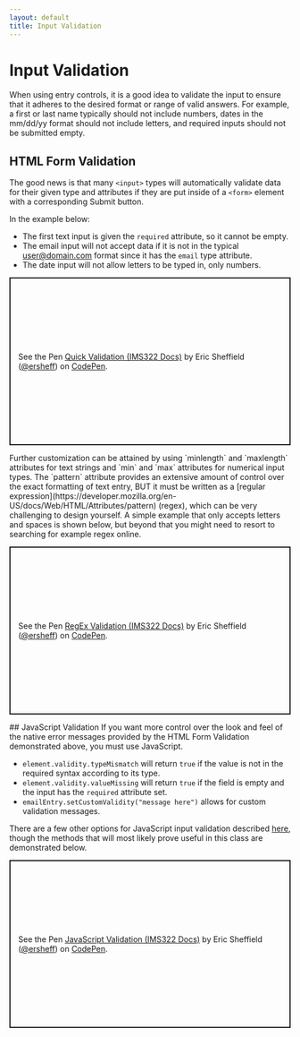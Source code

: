 ```yaml
---
layout: default
title: Input Validation
---
```

# Input Validation
When using entry controls, it is a good idea to validate the input to ensure that it adheres to the desired format or range of valid answers. For example, a first or last name typically should not include numbers, dates in the mm/dd/yy format should not include letters, and required inputs should not be submitted empty.
## HTML Form Validation
The good news is that many `<input>` types will automatically validate data for their given type and attributes if they are put inside of a `<form>` element with a corresponding Submit button.

In the example below:
- The first text input is given the `required` attribute, so it cannot be empty.
- The email input will not accept data if it is not in the typical user@domain.com format since it has the `email` type attribute.
- The date input will not allow letters to be typed in, only numbers.
<p class="codepen" data-height="300" data-default-tab="html,result" data-slug-hash="bGzXObb" data-editable="true" data-user="ersheff" style="height: 300px; box-sizing: border-box; display: flex; align-items: center; justify-content: center; border: 2px solid; margin: 1em 0; padding: 1em;">
  <span>See the Pen <a href="https://codepen.io/ersheff/pen/bGzXObb">
  Quick Validation (IMS322 Docs)</a> by Eric Sheffield (<a href="https://codepen.io/ersheff">@ersheff</a>)
  on <a href="https://codepen.io">CodePen</a>.</span>
</p>
Further customization can be attained by using `minlength` and `maxlength` attributes for text strings and `min` and `max` attributes for numerical input types. The `pattern` attribute provides an extensive amount of control over the exact formatting of text entry, BUT it must be written as a [regular expression](https://developer.mozilla.org/en-US/docs/Web/HTML/Attributes/pattern) (regex), which can be very challenging to design yourself. A simple example that only accepts letters and spaces is shown below, but beyond that you might need to resort to searching for example regex online.
<p class="codepen" data-height="300" data-default-tab="html,result" data-slug-hash="RwvXEbq" data-editable="true" data-user="ersheff" style="height: 300px; box-sizing: border-box; display: flex; align-items: center; justify-content: center; border: 2px solid; margin: 1em 0; padding: 1em;">
  <span>See the Pen <a href="https://codepen.io/ersheff/pen/RwvXEbq">
  RegEx Validation (IMS322 Docs)</a> by Eric Sheffield (<a href="https://codepen.io/ersheff">@ersheff</a>)
  on <a href="https://codepen.io">CodePen</a>.</span>
</p>
## JavaScript Validation
If you want more control over the look and feel of the native error messages provided by the HTML Form Validation demonstrated above, you must use JavaScript.

- `element.validity.typeMismatch` will return `true` if the value is not in the required syntax according to its type.
- `element.validity.valueMissing` will return `true` if the field is empty and the input has the `required` attribute set.
- `emailEntry.setCustomValidity("message here")` allows for custom validation messages.

There are a few other options for JavaScript input validation described [here](https://developer.mozilla.org/en-US/docs/Learn/Forms/Form_validation#validating_forms_using_javascript), though the methods that will most likely prove useful in this class are demonstrated below.
<p class="codepen" data-height="300" data-default-tab="html,result" data-slug-hash="yLZmGLJ" data-editable="true" data-user="ersheff" style="height: 300px; box-sizing: border-box; display: flex; align-items: center; justify-content: center; border: 2px solid; margin: 1em 0; padding: 1em;">
  <span>See the Pen <a href="https://codepen.io/ersheff/pen/yLZmGLJ">
  JavaScript Validation (IMS322 Docs)</a> by Eric Sheffield (<a href="https://codepen.io/ersheff">@ersheff</a>)
  on <a href="https://codepen.io">CodePen</a>.</span>
</p>
<script async src="https://cpwebassets.codepen.io/assets/embed/ei.js"></script>